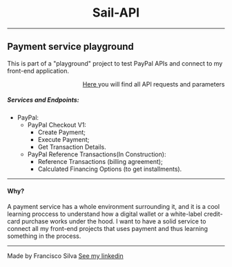 

<h1 align="center">Sail-API
</h1>

---
## Payment service playground

This is part of a "playground" project to test PayPal APIs and connect to my front-end application.

<p align="right"><a href="">Here </a>you will find all API requests and parameters</p>

##### Services and Endpoints:

 - PayPal:
    - PayPal Checkout V1:
      - Create Payment;
      - Execute Payment;
      - Get Transaction Details.
    - PayPal Reference Transactions(In Construction):
      - Reference Transactions (billing agreement);
      - Calculated Financing Options (to get installments).


---

#### Why?

A payment service has a whole environment surrounding it, and it is a cool learning proccess to understand how a digital wallet or a white-label credit-card purchase works under the hood. I want to have a solid service to connect all my front-end projects that uses payment and thus learning something in the process.

---


Made by Francisco Silva [See my linkedin](https://www.linkedin.com/in/francisco-silva-953561a6/)